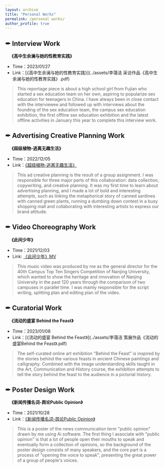 ```yaml
---
layout: archive
title: "Personal Works"
permalink: /personal works/
author_profile: true
---
```



## ✒ Interview Work
&emsp;**《高中生余澜与她的性教育实践》**
- Time：2023/01/27
- Link：[《高中生余澜与她的性教育实践》](../assets/李蔼洁 采访作品《高中生余澜与她的性教育实践》.pdf)
> This reportage piece is about a high school girl from Fujian who started a sex education team on her own, aspiring to popularize sex education for teenagers in China. I have always been in close contact with the interviewee and followed up with interviews about the founding of the sex education team, the campus sex education exhibition, the first offline sex education exhibition and the latest offline activities in January this year to complete this interview work.

## ✒ Advertising Creative Planning Work
&emsp;**《超级植物-逃离无趣生活》**
- Time：2022/12/05
- Link：[《超级植物-逃离无趣生活》](../assets/策划4C.pdf)
> This ad creative planning is the result of a group assignment. I was responsible for three major parts of this collaboration: data collection, copywriting, and creative planning. It was my first time to learn about advertising planning, and I made a lot of bold and interesting attempts, such as linking the metaphorical story of canned sardines with canned green plants, running a dumbing down contest in a busy shopping mall and collaborating with interesting artists to express our brand attitude.

## ✒ Video Choreography Work
&emsp;**《此间少年》**
- Time：2021/12/03
- Link: [《此间少年》MV](https://www.bilibili.com/video/BV1Ff4y1T7uU/?spm_id_from=333.337.search-card.all.click&vd_source=d5951a05a19895aff03fd6a2926c7ed7)
> This music video was produced by me as the general director for the 40th Campus Top Ten Singers Competition of Nanjing University, which wanted to show the heritage and innovation of Nanjing University in the past 120 years through the comparison of two campuses in parallel time. I was mainly responsible for the script writing, splitting plan and editing plan of the video.

## ✒ Curatorial Work
&emsp;**《流动的盛宴 Behind the Feast》**
- Time：2023/01/08
- Link：[《流动的盛宴 Behind the Feast》](../assets/李蔼洁 策展作品《流动的盛宴Behind the Feast》.pdf)
> The self-curated online art exhibition "Behind the Feast" is inspired by the stories behind the various feasts in ancient Chinese paintings and calligraphy. Combined with the image understanding skills taught in the Art, Communication and History course, the exhibition attempts to tell the story behind the feast to the audience in a pictorial history.

## ✒ Poster Design Work
&emsp;**《新闻传播名词-舆论Public Opinion》**
- Time：2021/10/28
- Link：[《新闻传播名词-舆论Public Opinion》](../images/舆论海报.png)
> This is a poster of the news communication term "public opinion" drawn by me using Ai software. The first thing I associate with "public opinion" is that a lot of people open their mouths to speak and eventually form a collection of opinions, so the background of the poster design consists of many speakers, and the core part is a process of "opening the voice to speak", presenting the great power of a group of people's voices. 
